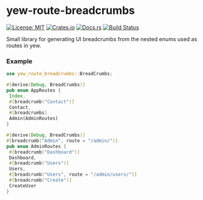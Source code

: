 # yew-route-breadcrumbs

[![License: MIT](https://img.shields.io/badge/License-MIT-yellow.svg)](https://opensource.org/licenses/MIT)
[![Crates.io](https://img.shields.io/crates/v/yew-route-breadcrumbs.svg)](https://crates.io/crates/yew-route-breadcrumbs)
[![Docs.rs](https://docs.rs/yew-route-breadcrumbs/badge.svg)](https://docs.rs/yew-route-breadcrumbs)
[![Build Status](https://travis-ci.org/bytebuddha/yew-route-breadcrumbs.svg?branch=master)](https://travis-ci.org/bytebuddha/yew-route-breadcrumbs)

Small library for generating UI breadcrumbs from the nested enums used as routes
in yew.

### Example
 ```rust
use yew_route_breadcrumbs::BreadCrumbs;

#[derive(Debug, BreadCrumbs)]
pub enum AppRoutes {
  Index,
  #[breadcrumb("Contact")]
  Contact,
  #[breadcrumbs]
  Admin(AdminRoutes)
}

#[derive(Debug, BreadCrumbs)]
#[breadcrumb("Admin", route = "/admin/")]
pub enum AdminRoutes {
  #[breadcrumb("Dashboard")]
  Dashboard,
  #[breadcrumb("Users")]
  Users,
  #[breadcrumb("Users", route = "/admin/users/")]
  #[breadcrumb("Create")]
  CreateUser
}
 ```
